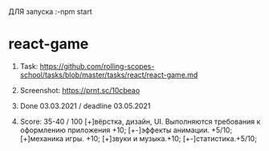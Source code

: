ДЛЯ запуска :-npm start
# react-game
1. Task: https://github.com/rolling-scopes-school/tasks/blob/master/tasks/react/react-game.md
2. Screenshot:
   https://prnt.sc/10cbeao

4. Done 03.03.2021 / deadline 03.05.2021
5. Score: 35-40 / 100
[+]вёрстка, дизайн, UI. Выполняются требования к оформлению приложения +10;
[+-]эффекты анимации. +5/10;
[+]механика игры. +10;
[+]звуки и музыка.+10;
[+-]статистика.+5/10;
